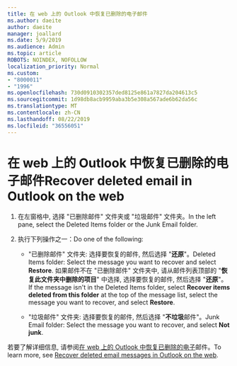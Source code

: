 ```yaml
---
title: 在 web 上的 Outlook 中恢复已删除的电子邮件
ms.author: daeite
author: daeite
manager: joallard
ms.date: 5/9/2019
ms.audience: Admin
ms.topic: article
ROBOTS: NOINDEX, NOFOLLOW
localization_priority: Normal
ms.custom:
- "8000011"
- "1996"
ms.openlocfilehash: 730d0910302357ded8125e861a7827da204613c5
ms.sourcegitcommit: 1d98db8acb9959aba3b5e308a567ade6b62da56c
ms.translationtype: MT
ms.contentlocale: zh-CN
ms.lasthandoff: 08/22/2019
ms.locfileid: "36556051"
---
```

# <a name="recover-deleted-email-in-outlook-on-the-web"></a><span data-ttu-id="c7fc8-102">在 web 上的 Outlook 中恢复已删除的电子邮件</span><span class="sxs-lookup"><span data-stu-id="c7fc8-102">Recover deleted email in Outlook on the web</span></span>

1. <span data-ttu-id="c7fc8-103">在左窗格中, 选择 "已删除邮件" 文件夹或 "垃圾邮件" 文件夹。</span><span class="sxs-lookup"><span data-stu-id="c7fc8-103">In the left pane, select the Deleted Items folder or the Junk Email folder.</span></span>

2. <span data-ttu-id="c7fc8-104">执行下列操作之一：</span><span class="sxs-lookup"><span data-stu-id="c7fc8-104">Do one of the following:</span></span>

    - <span data-ttu-id="c7fc8-105">"已删除邮件" 文件夹: 选择要恢复的邮件, 然后选择 "**还原**"。</span><span class="sxs-lookup"><span data-stu-id="c7fc8-105">Deleted Items folder: Select the message you want to recover and select **Restore**.</span></span> <span data-ttu-id="c7fc8-106">如果邮件不在 "已删除邮件" 文件夹中, 请从邮件列表顶部的 "**恢复此文件夹中删除的项目**" 中选择, 选择要恢复的邮件, 然后选择 "**还原**"。</span><span class="sxs-lookup"><span data-stu-id="c7fc8-106">If the message isn't in the Deleted Items folder, select **Recover items deleted from this folder** at the top of the message list, select the message you want to recover, and select **Restore**.</span></span>

    - <span data-ttu-id="c7fc8-107">"垃圾邮件" 文件夹: 选择要恢复的邮件, 然后选择 "**不垃圾**邮件"。</span><span class="sxs-lookup"><span data-stu-id="c7fc8-107">Junk Email folder: Select the message you want to recover, and select **Not junk**.</span></span>

<span data-ttu-id="c7fc8-108">若要了解详细信息, 请参阅[在 web 上的 Outlook 中恢复已删除的电子](https://support.office.com/article/a8ca78ac-4721-4066-95dd-571842e9fb11)邮件。</span><span class="sxs-lookup"><span data-stu-id="c7fc8-108">To learn more, see [Recover deleted email messages in Outlook on the web](https://support.office.com/article/a8ca78ac-4721-4066-95dd-571842e9fb11).</span></span>